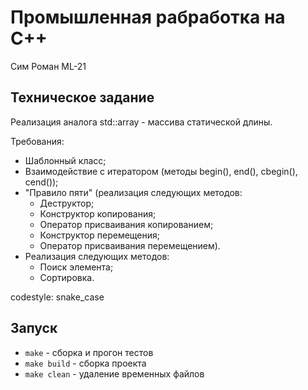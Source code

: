 # Промышленная рабработка на С++

Сим Роман ML-21

## Техническое задание

Реализация аналога std::array - массива статической длины.

Требования:
* Шаблонный класс;
* Взаимодействие с итератором (методы begin(), end(), cbegin(), cend());
* "Правило пяти" (реализация следующих методов:
  * Деструктор;
  * Конструктор копирования; 
  * Оператор присваивания копированием; 
  * Конструктор перемещения;
  * Оператор присваивания перемещением).
* Реализация следующих методов:
  * Поиск элемента;
  * Сортировка.

codestyle: snake_case

## Запуск

- `make` - сборка и прогон тестов
- `make build` - сборка проекта
- `make clean` - удаление временных файлов



[//]: # (Команда для архивации &#40;tar -czf array.tar.gz Array/* Makefile build.sh main.cpp tests/* README.md .gitignore CMakeLists.txt &#41;)